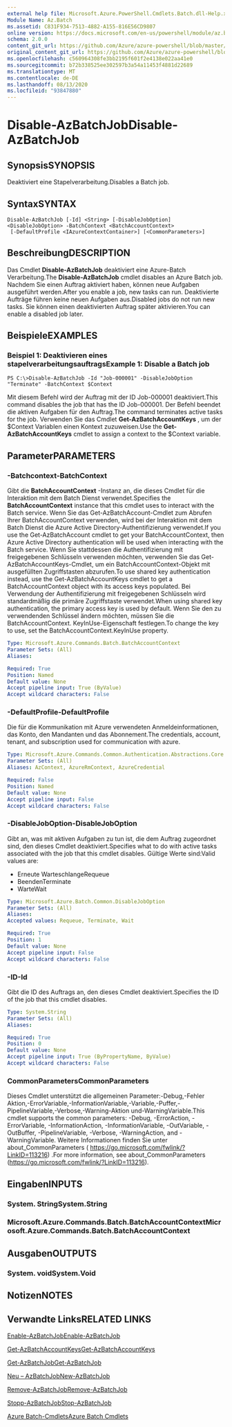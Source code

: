 ```yaml
---
external help file: Microsoft.Azure.PowerShell.Cmdlets.Batch.dll-Help.xml
Module Name: Az.Batch
ms.assetid: C831F934-7513-4882-A155-816E56CD9807
online version: https://docs.microsoft.com/en-us/powershell/module/az.batch/disable-azbatchjob
schema: 2.0.0
content_git_url: https://github.com/Azure/azure-powershell/blob/master/src/Batch/Batch/help/Disable-AzBatchJob.md
original_content_git_url: https://github.com/Azure/azure-powershell/blob/master/src/Batch/Batch/help/Disable-AzBatchJob.md
ms.openlocfilehash: c560964308fe3bb2195f601f2e4138e022aa41e0
ms.sourcegitcommit: b72b338525ee302597b3a54a11453f4881d22689
ms.translationtype: MT
ms.contentlocale: de-DE
ms.lasthandoff: 08/13/2020
ms.locfileid: "93847880"
---
```

# <span data-ttu-id="433f4-101">Disable-AzBatchJob</span><span class="sxs-lookup"><span data-stu-id="433f4-101">Disable-AzBatchJob</span></span>

## <span data-ttu-id="433f4-102">Synopsis</span><span class="sxs-lookup"><span data-stu-id="433f4-102">SYNOPSIS</span></span>
<span data-ttu-id="433f4-103">Deaktiviert eine Stapelverarbeitung.</span><span class="sxs-lookup"><span data-stu-id="433f4-103">Disables a Batch job.</span></span>

## <span data-ttu-id="433f4-104">Syntax</span><span class="sxs-lookup"><span data-stu-id="433f4-104">SYNTAX</span></span>

```
Disable-AzBatchJob [-Id] <String> [-DisableJobOption] <DisableJobOption> -BatchContext <BatchAccountContext>
 [-DefaultProfile <IAzureContextContainer>] [<CommonParameters>]
```

## <span data-ttu-id="433f4-105">Beschreibung</span><span class="sxs-lookup"><span data-stu-id="433f4-105">DESCRIPTION</span></span>
<span data-ttu-id="433f4-106">Das Cmdlet **Disable-AzBatchJob** deaktiviert eine Azure-Batch Verarbeitung.</span><span class="sxs-lookup"><span data-stu-id="433f4-106">The **Disable-AzBatchJob** cmdlet disables an Azure Batch job.</span></span>
<span data-ttu-id="433f4-107">Nachdem Sie einen Auftrag aktiviert haben, können neue Aufgaben ausgeführt werden.</span><span class="sxs-lookup"><span data-stu-id="433f4-107">After you enable a job, new tasks can run.</span></span>
<span data-ttu-id="433f4-108">Deaktivierte Aufträge führen keine neuen Aufgaben aus.</span><span class="sxs-lookup"><span data-stu-id="433f4-108">Disabled jobs do not run new tasks.</span></span>
<span data-ttu-id="433f4-109">Sie können einen deaktivierten Auftrag später aktivieren.</span><span class="sxs-lookup"><span data-stu-id="433f4-109">You can enable a disabled job later.</span></span>

## <span data-ttu-id="433f4-110">Beispiele</span><span class="sxs-lookup"><span data-stu-id="433f4-110">EXAMPLES</span></span>

### <span data-ttu-id="433f4-111">Beispiel 1: Deaktivieren eines stapelverarbeitungsauftrags</span><span class="sxs-lookup"><span data-stu-id="433f4-111">Example 1: Disable a Batch job</span></span>
```
PS C:\>Disable-AzBatchJob -Id "Job-000001" -DisableJobOption "Terminate" -BatchContext $Context
```

<span data-ttu-id="433f4-112">Mit diesem Befehl wird der Auftrag mit der ID Job-000001 deaktiviert.</span><span class="sxs-lookup"><span data-stu-id="433f4-112">This command disables the job that has the ID Job-000001.</span></span>
<span data-ttu-id="433f4-113">Der Befehl beendet die aktiven Aufgaben für den Auftrag.</span><span class="sxs-lookup"><span data-stu-id="433f4-113">The command terminates active tasks for the job.</span></span>
<span data-ttu-id="433f4-114">Verwenden Sie das Cmdlet **Get-AzBatchAccountKeys** , um der $Context Variablen einen Kontext zuzuweisen.</span><span class="sxs-lookup"><span data-stu-id="433f4-114">Use the **Get-AzBatchAccountKeys** cmdlet to assign a context to the $Context variable.</span></span>

## <span data-ttu-id="433f4-115">Parameter</span><span class="sxs-lookup"><span data-stu-id="433f4-115">PARAMETERS</span></span>

### <span data-ttu-id="433f4-116">-Batchcontext</span><span class="sxs-lookup"><span data-stu-id="433f4-116">-BatchContext</span></span>
<span data-ttu-id="433f4-117">Gibt die **BatchAccountContext** -Instanz an, die dieses Cmdlet für die Interaktion mit dem Batch Dienst verwendet.</span><span class="sxs-lookup"><span data-stu-id="433f4-117">Specifies the **BatchAccountContext** instance that this cmdlet uses to interact with the Batch service.</span></span>
<span data-ttu-id="433f4-118">Wenn Sie das Get-AzBatchAccount-Cmdlet zum Abrufen Ihrer BatchAccountContext verwenden, wird bei der Interaktion mit dem Batch Dienst die Azure Active Directory-Authentifizierung verwendet.</span><span class="sxs-lookup"><span data-stu-id="433f4-118">If you use the Get-AzBatchAccount cmdlet to get your BatchAccountContext, then Azure Active Directory authentication will be used when interacting with the Batch service.</span></span> <span data-ttu-id="433f4-119">Wenn Sie stattdessen die Authentifizierung mit freigegebenen Schlüsseln verwenden möchten, verwenden Sie das Get-AzBatchAccountKeys-Cmdlet, um ein BatchAccountContext-Objekt mit ausgefüllten Zugriffstasten abzurufen.</span><span class="sxs-lookup"><span data-stu-id="433f4-119">To use shared key authentication instead, use the Get-AzBatchAccountKeys cmdlet to get a BatchAccountContext object with its access keys populated.</span></span> <span data-ttu-id="433f4-120">Bei Verwendung der Authentifizierung mit freigegebenen Schlüsseln wird standardmäßig die primäre Zugriffstaste verwendet.</span><span class="sxs-lookup"><span data-stu-id="433f4-120">When using shared key authentication, the primary access key is used by default.</span></span> <span data-ttu-id="433f4-121">Wenn Sie den zu verwendenden Schlüssel ändern möchten, müssen Sie die BatchAccountContext. KeyInUse-Eigenschaft festlegen.</span><span class="sxs-lookup"><span data-stu-id="433f4-121">To change the key to use, set the BatchAccountContext.KeyInUse property.</span></span>

```yaml
Type: Microsoft.Azure.Commands.Batch.BatchAccountContext
Parameter Sets: (All)
Aliases:

Required: True
Position: Named
Default value: None
Accept pipeline input: True (ByValue)
Accept wildcard characters: False
```

### <span data-ttu-id="433f4-122">-DefaultProfile</span><span class="sxs-lookup"><span data-stu-id="433f4-122">-DefaultProfile</span></span>
<span data-ttu-id="433f4-123">Die für die Kommunikation mit Azure verwendeten Anmeldeinformationen, das Konto, den Mandanten und das Abonnement.</span><span class="sxs-lookup"><span data-stu-id="433f4-123">The credentials, account, tenant, and subscription used for communication with azure.</span></span>

```yaml
Type: Microsoft.Azure.Commands.Common.Authentication.Abstractions.Core.IAzureContextContainer
Parameter Sets: (All)
Aliases: AzContext, AzureRmContext, AzureCredential

Required: False
Position: Named
Default value: None
Accept pipeline input: False
Accept wildcard characters: False
```

### <span data-ttu-id="433f4-124">-DisableJobOption</span><span class="sxs-lookup"><span data-stu-id="433f4-124">-DisableJobOption</span></span>
<span data-ttu-id="433f4-125">Gibt an, was mit aktiven Aufgaben zu tun ist, die dem Auftrag zugeordnet sind, den dieses Cmdlet deaktiviert.</span><span class="sxs-lookup"><span data-stu-id="433f4-125">Specifies what to do with active tasks associated with the job that this cmdlet disables.</span></span>
<span data-ttu-id="433f4-126">Gültige Werte sind:</span><span class="sxs-lookup"><span data-stu-id="433f4-126">Valid values are:</span></span> 
- <span data-ttu-id="433f4-127">Erneute Warteschlange</span><span class="sxs-lookup"><span data-stu-id="433f4-127">Requeue</span></span> 
- <span data-ttu-id="433f4-128">Beenden</span><span class="sxs-lookup"><span data-stu-id="433f4-128">Terminate</span></span> 
- <span data-ttu-id="433f4-129">Warte</span><span class="sxs-lookup"><span data-stu-id="433f4-129">Wait</span></span>

```yaml
Type: Microsoft.Azure.Batch.Common.DisableJobOption
Parameter Sets: (All)
Aliases:
Accepted values: Requeue, Terminate, Wait

Required: True
Position: 1
Default value: None
Accept pipeline input: False
Accept wildcard characters: False
```

### <span data-ttu-id="433f4-130">-ID</span><span class="sxs-lookup"><span data-stu-id="433f4-130">-Id</span></span>
<span data-ttu-id="433f4-131">Gibt die ID des Auftrags an, den dieses Cmdlet deaktiviert.</span><span class="sxs-lookup"><span data-stu-id="433f4-131">Specifies the ID of the job that this cmdlet disables.</span></span>

```yaml
Type: System.String
Parameter Sets: (All)
Aliases:

Required: True
Position: 0
Default value: None
Accept pipeline input: True (ByPropertyName, ByValue)
Accept wildcard characters: False
```

### <span data-ttu-id="433f4-132">CommonParameters</span><span class="sxs-lookup"><span data-stu-id="433f4-132">CommonParameters</span></span>
<span data-ttu-id="433f4-133">Dieses Cmdlet unterstützt die allgemeinen Parameter:-Debug,-Fehler Aktion,-ErrorVariable,-InformationVariable,-Variable,-Puffer,-PipelineVariable,-Verbose,-Warning-Aktion und-WarningVariable.</span><span class="sxs-lookup"><span data-stu-id="433f4-133">This cmdlet supports the common parameters: -Debug, -ErrorAction, -ErrorVariable, -InformationAction, -InformationVariable, -OutVariable, -OutBuffer, -PipelineVariable, -Verbose, -WarningAction, and -WarningVariable.</span></span> <span data-ttu-id="433f4-134">Weitere Informationen finden Sie unter about_CommonParameters ( https://go.microsoft.com/fwlink/?LinkID=113216) .</span><span class="sxs-lookup"><span data-stu-id="433f4-134">For more information, see about_CommonParameters (https://go.microsoft.com/fwlink/?LinkID=113216).</span></span>

## <span data-ttu-id="433f4-135">Eingaben</span><span class="sxs-lookup"><span data-stu-id="433f4-135">INPUTS</span></span>

### <span data-ttu-id="433f4-136">System. String</span><span class="sxs-lookup"><span data-stu-id="433f4-136">System.String</span></span>

### <span data-ttu-id="433f4-137">Microsoft.Azure.Commands.Batch.BatchAccountContext</span><span class="sxs-lookup"><span data-stu-id="433f4-137">Microsoft.Azure.Commands.Batch.BatchAccountContext</span></span>

## <span data-ttu-id="433f4-138">Ausgaben</span><span class="sxs-lookup"><span data-stu-id="433f4-138">OUTPUTS</span></span>

### <span data-ttu-id="433f4-139">System. void</span><span class="sxs-lookup"><span data-stu-id="433f4-139">System.Void</span></span>

## <span data-ttu-id="433f4-140">Notizen</span><span class="sxs-lookup"><span data-stu-id="433f4-140">NOTES</span></span>

## <span data-ttu-id="433f4-141">Verwandte Links</span><span class="sxs-lookup"><span data-stu-id="433f4-141">RELATED LINKS</span></span>

[<span data-ttu-id="433f4-142">Enable-AzBatchJob</span><span class="sxs-lookup"><span data-stu-id="433f4-142">Enable-AzBatchJob</span></span>](./Enable-AzBatchJob.md)

[<span data-ttu-id="433f4-143">Get-AzBatchAccountKeys</span><span class="sxs-lookup"><span data-stu-id="433f4-143">Get-AzBatchAccountKeys</span></span>](./Get-AzBatchAccountKey.md)

[<span data-ttu-id="433f4-144">Get-AzBatchJob</span><span class="sxs-lookup"><span data-stu-id="433f4-144">Get-AzBatchJob</span></span>](./Get-AzBatchJob.md)

[<span data-ttu-id="433f4-145">Neu – AzBatchJob</span><span class="sxs-lookup"><span data-stu-id="433f4-145">New-AzBatchJob</span></span>](./New-AzBatchJob.md)

[<span data-ttu-id="433f4-146">Remove-AzBatchJob</span><span class="sxs-lookup"><span data-stu-id="433f4-146">Remove-AzBatchJob</span></span>](./Remove-AzBatchJob.md)

[<span data-ttu-id="433f4-147">Stopp-AzBatchJob</span><span class="sxs-lookup"><span data-stu-id="433f4-147">Stop-AzBatchJob</span></span>](./Stop-AzBatchJob.md)

[<span data-ttu-id="433f4-148">Azure Batch-Cmdlets</span><span class="sxs-lookup"><span data-stu-id="433f4-148">Azure Batch Cmdlets</span></span>](/powershell/module/az.batch)


